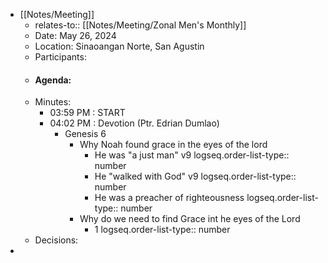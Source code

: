 - [[Notes/Meeting]]
	- relates-to:: [[Notes/Meeting/Zonal Men's Monthly]]
	- Date: May 26, 2024
	- Location: Sinaoangan Norte, San Agustin
	- Participants:
	- #### Agenda:
	- Minutes:
		- 03:59 PM : START
		- 04:02 PM : Devotion (Ptr. Edrian Dumlao)
			- Genesis 6
				- Why Noah found grace in the eyes of the lord
					- He was "a just man" v9
					  logseq.order-list-type:: number
					- He "walked with God" v9
					  logseq.order-list-type:: number
					- He was a preacher of righteousness
					  logseq.order-list-type:: number
				- Why do we need to find Grace int he eyes of the Lord
					- 1
					  logseq.order-list-type:: number
	- Decisions:
-